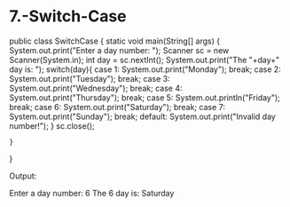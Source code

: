 # 7.-Switch-Case
public class SwitchCase {
 static void main(String[] args) {
     System.out.print("Enter a day number: ");
     Scanner sc = new Scanner(System.in);
     int day = sc.nextInt();
     System.out.print("The "+day+" day is: ");
     switch(day){
        case 1:
            System.out.print("Monday");
             break;
         case 2:
              System.out.print("Tuesday");
               break;
          case 3:
                System.out.print("Wednesday");
                break;
           case 4:
                 System.out.print("Thursday");
                 break;
           case 5:
                 System.out.println("Friday");
                  break;
            case 6:
                  System.out.print("Saturday");
                  break;
             case 7:
                   System.out.print("Sunday");
                   break;
             default:
                    System.out.print("Invalid day number!");
        }
      sc.close();
              
    }
    
}

Output:

Enter a day number: 6
The 6 day is: Saturday
